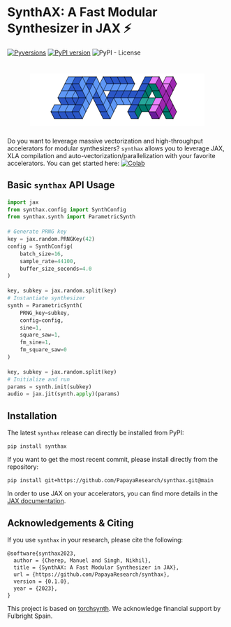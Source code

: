 # SynthAX: A Fast Modular Synthesizer in JAX ⚡️
[![Pyversions](https://img.shields.io/pypi/pyversions/synthax.svg?style=flat-square)](https://pypi.python.org/pypi/synthax)
[![PyPI version](https://badge.fury.io/py/synthax.svg)](https://badge.fury.io/py/synthax)
![PyPI - License](https://img.shields.io/pypi/l/synthax)

<h1 align="center">
  <a href="https://github.com/PapayaResearch/synthax/blob/main/media/logo.png">
    <img src="https://github.com/PapayaResearch/synthax/blob/main/media/logo.png?raw=true" width="400" /></a>
</h1>

Do you want to leverage massive vectorization and high-throughput accelerators for modular synthesizers? `synthax` allows you to leverage JAX, XLA compilation and auto-vectorization/parallelization with your favorite accelerators. You can get started here: [![Colab](https://colab.research.google.com/assets/colab-badge.svg)](https://colab.research.google.com/github/PapayaResearch/synthax/blob/main/examples/walkthrough.ipynb)

## Basic `synthax` API Usage

```python
import jax
from synthax.config import SynthConfig
from synthax.synth import ParametricSynth

# Generate PRNG key
key = jax.random.PRNGKey(42)
config = SynthConfig(
    batch_size=16,
    sample_rate=44100,
    buffer_size_seconds=4.0
)

key, subkey = jax.random.split(key)
# Instantiate synthesizer
synth = ParametricSynth(
    PRNG_key=subkey,
    config=config,
    sine=1,
    square_saw=1,
    fm_sine=1,
    fm_square_saw=0
)

key, subkey = jax.random.split(key)
# Initialize and run
params = synth.init(subkey)
audio = jax.jit(synth.apply)(params)
```

## Installation

The latest `synthax` release can directly be installed from PyPI:

```
pip install synthax
```

If you want to get the most recent commit, please install directly from the repository:

```
pip install git+https://github.com/PapayaResearch/synthax.git@main
```

In order to use JAX on your accelerators, you can find more details in the [JAX documentation](https://github.com/google/jax#installation).

## Acknowledgements & Citing

If you use `synthax` in your research, please cite the following:

```
@software{synthax2023,
  author = {Cherep, Manuel and Singh, Nikhil},
  title = {SynthAX: A Fast Modular Synthesizer in JAX},
  url = {https://github.com/PapayaResearch/synthax},
  version = {0.1.0},
  year = {2023},
}
```

This project is based on [torchsynth](https://github.com/torchsynth/torchsynth). We acknowledge financial support by Fulbright Spain.
